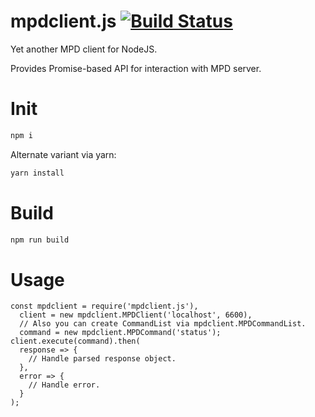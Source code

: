 # mpdclient.js [![Build Status](https://travis-ci.org/sumthief/mpdclient.js.svg?branch=master)](https://travis-ci.org/sumthief/mpdclient.js)

Yet another MPD client for NodeJS.

Provides Promise-based API for interaction with MPD server.

# Init

```sh
npm i
```

Alternate variant via yarn:

```sh
yarn install
```


# Build

```sh
npm run build
```

# Usage

```ecmascript 6
const mpdclient = require('mpdclient.js'),
  client = new mpdclient.MPDClient('localhost', 6600),
  // Also you can create CommandList via mpdclient.MPDCommandList.
  command = new mpdclient.MPDCommand('status');
client.execute(command).then(
  response => {
    // Handle parsed response object.
  },
  error => {
    // Handle error.
  }
);
```
